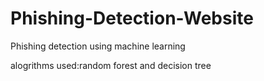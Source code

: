 # Phishing-Detection-Website
Phishing detection using machine learning

alogrithms used:random forest and decision tree
